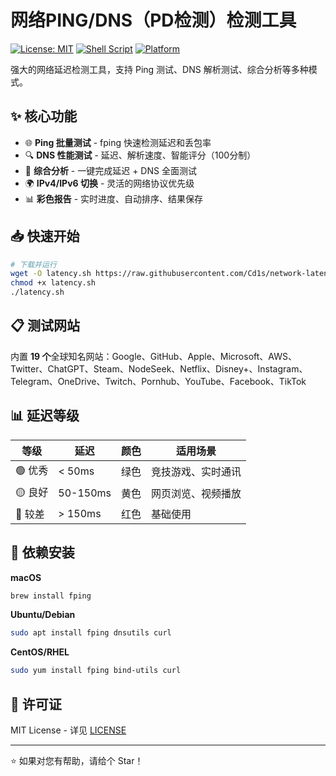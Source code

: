 # 网络PING/DNS（PD检测）检测工具

[![License: MIT](https://img.shields.io/badge/License-MIT-yellow.svg)](https://opensource.org/licenses/MIT)
[![Shell Script](https://img.shields.io/badge/Shell-Bash-green.svg)](https://www.gnu.org/software/bash/)
[![Platform](https://img.shields.io/badge/Platform-Linux%20%7C%20macOS-blue.svg)](https://github.com/Cd1s/network-latency-tester)

强大的网络延迟检测工具，支持 Ping 测试、DNS 解析测试、综合分析等多种模式。

## ✨ 核心功能

- 🌐 **Ping 批量测试** - fping 快速检测延迟和丢包率
- 🔍 **DNS 性能测试** - 延迟、解析速度、智能评分（100分制）
- 🔄 **综合分析** - 一键完成延迟 + DNS 全面测试
- 🌍 **IPv4/IPv6 切换** - 灵活的网络协议优先级
- 📊 **彩色报告** - 实时进度、自动排序、结果保存

## 📥 快速开始

```bash
# 下载并运行
wget -O latency.sh https://raw.githubusercontent.com/Cd1s/network-latency-tester/main/latency.sh
chmod +x latency.sh
./latency.sh
```

## 📋 测试网站

内置 **19 个**全球知名网站：Google、GitHub、Apple、Microsoft、AWS、Twitter、ChatGPT、Steam、NodeSeek、Netflix、Disney+、Instagram、Telegram、OneDrive、Twitch、Pornhub、YouTube、Facebook、TikTok

## 📊 延迟等级

| 等级 | 延迟 | 颜色 | 适用场景 |
|------|------|------|----------|
| 🟢 优秀 | < 50ms | 绿色 | 竞技游戏、实时通讯 |
| 🟡 良好 | 50-150ms | 黄色 | 网页浏览、视频播放 |
| 🔴 较差 | > 150ms | 红色 | 基础使用 |

## 🔧 依赖安装

**macOS**
```bash
brew install fping
```

**Ubuntu/Debian**
```bash
sudo apt install fping dnsutils curl
```

**CentOS/RHEL**
```bash
sudo yum install fping bind-utils curl
```

## 📄 许可证

MIT License - 详见 [LICENSE](LICENSE)

---

⭐ 如果对您有帮助，请给个 Star！
